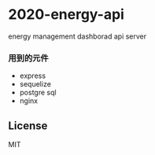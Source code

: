 # 2020-energy-api
energy management dashborad api server

### 用到的元件

- express
- sequelize
- postgre sql
- nginx

## License

MIT
